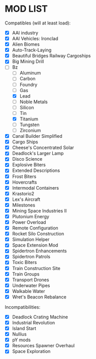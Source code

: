 # MOD LIST

Compatibles (will at least load):
- [x] AAI industry
- [x] AAI Vehicles: Ironclad
- [x] Alien Biomes
- [x] Auto-Track-Laying
- [X] Beautiful Bridges Railway Cargoships
- [x] Big Mining Drill
- [ ] Bz
  - [ ] Aluminum
  - [ ] Carbon
  - [ ] Foundry
  - [ ] Gas
  - [x] Lead
  - [ ] Noble Metals
  - [ ] Silicon
  - [ ] Tin
  - [x] Titanium
  - [ ] Tungsten
  - [ ] Zirconium
- [x] Canal Builder Simplified
- [x] Cargo Ships
- [x] Cheese's Concentrated Solar
- [x] Deadlock's Larger Lamp
- [x] Disco Science
- [x] Explosive Biters
- [x] Extended Descriptions
- [x] Frost Biters
- [x] Hovercrafts
- [x] Intermodal Containers
- [x] Krastorio2
- [x] Lex's Aircraft
- [x] Milestones
- [x] Mining Space Industries II
- [x] Plutonium Energy
- [x] Power Overload
- [x] Remote Configuration
- [x] Rocket Silo Construction
- [x] Simulation Helper
- [x] Space Extension Mod
- [x] Spidertron Enhancements
- [x] Spidertron Patrols
- [x] Toxic Biters
- [x] Train Construction Site
- [x] Train Groups
- [x] Transport Drones
- [x] Underwater Pipes
- [x] Walkable Water
- [x] Wret's Beacon Rebalance

Incompatibilities:
- [x] Deadlock Crating Machine
- [x] Industrial Revolution
- [x] Island Start
- [x] Nullius
- [x] pY mods
- [x] Resources Spawner Overhaul
- [x] Space Exploration
